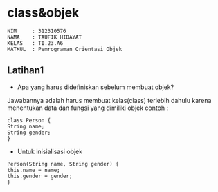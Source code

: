 # class&objek
```
NIM     : 312310576
NAMA    : TAUFIK HIDAYAT
KELAS   : TI.23.A6
MATKUL  : Pemrograman Orientasi Objek
```

## Latihan1
- Apa yang harus didefiniskan sebelum membuat objek?
  
Jawabannya adalah harus membuat kelas(class) terlebih dahulu karena menentukan data dan 
fungsi yang dimiliki objek contoh :
```
class Person { 
String name; 
String gender;
}
```
- Untuk inisialisasi objek 
```
Person(String name, String gender) { 
this.name = name; 
this.gender = gender;
}
```
